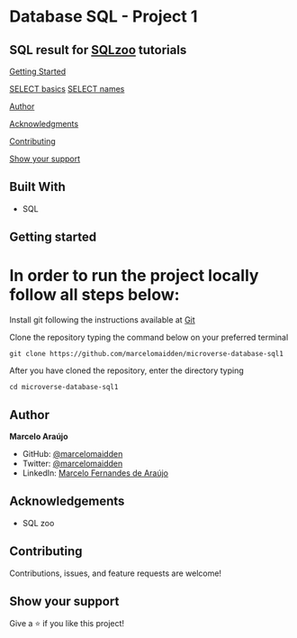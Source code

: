 # Database SQL - Project 1

## SQL result for [SQLzoo](https://sqlzoo.net/) tutorials


[Getting Started](#getting-started)

[SELECT basics](./select_basics)
[SELECT names](./select_names.pdf)

[Author](#author)

[Acknowledgments](#acknowledgements)

[Contributing](#contributing)

[Show your support](#show-your-support)


## Built With

- SQL

## Getting started
# In order to run the project locally follow all steps below:
Install git following the instructions available at [Git](https://git-scm.com/downloads)

Clone the repository typing the command below on your preferred terminal

    git clone https://github.com/marcelomaidden/microverse-database-sql1

After you have cloned the repository, enter the directory typing 
        
    cd microverse-database-sql1

## Author

**Marcelo Araújo**

- GitHub: [@marcelomaidden](https://github.com/marcelomaidden)
- Twitter: [@marcelomaidden](https://twitter.com/marcelomaidden)
- LinkedIn: [Marcelo Fernandes de Araújo](https://www.linkedin.com/in/marcelo-fernandes-de-ara%C3%BAjo-56700a171/)

## Acknowledgements
- SQL zoo

##  Contributing

Contributions, issues, and feature requests are welcome!

## Show your support

Give a ⭐️ if you like this project!


